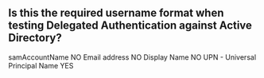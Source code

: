 ## Is this the required username format when testing Delegated Authentication against Active Directory?

samAccountName NO
Email address NO
Display Name NO
UPN - Universal Principal Name YES
